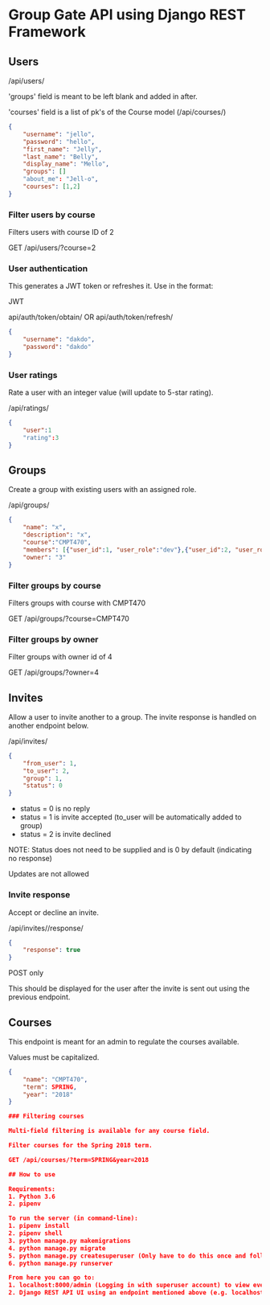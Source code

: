 # Group Gate API using Django REST Framework

## Users

/api/users/

'groups' field is meant to be left blank and added in after.

'courses' field is a list of pk's of the Course model (/api/courses/)

```json
{
    "username": "jello",
    "password": "hello",
    "first_name": "Jelly",
    "last_name": "Belly",
    "display_name": "Mello",
    "groups": []
    "about_me": "Jell-o",
    "courses": [1,2]
}
```

### Filter users by course

Filters users with course ID of 2

GET /api/users/?course=2

### User authentication

This generates a JWT token or refreshes it. Use in the format:

JWT <token>

api/auth/token/obtain/  OR   api/auth/token/refresh/

```json
{
    "username": "dakdo",
    "password": "dakdo"
}
```

### User ratings

Rate a user with an integer value (will update to 5-star rating).

/api/ratings/

```json
{
    "user":1
    "rating":3
}
```

## Groups

Create a group with existing users with an assigned role.

/api/groups/

```json
{
    "name": "x",
    "description": "x",
    "course":"CMPT470",
    "members": [{"user_id":1, "user_role":"dev"},{"user_id":2, "user_role":"dev"}],
    "owner": "3"
}
```

### Filter groups by course

Filters groups with course with CMPT470

GET
/api/groups/?course=CMPT470


### Filter groups by owner

Filter groups with owner id of 4

GET
/api/groups/?owner=4


## Invites

Allow a user to invite another to a group. The invite response is handled on another endpoint below.

/api/invites/

```json
{
    "from_user": 1,
    "to_user": 2,
    "group": 1,
    "status": 0
}
```

* status = 0 is no reply
* status = 1 is invite accepted (to_user will be automatically added to group)
* status = 2 is invite declined

NOTE: Status does not need to be supplied and is 0 by default (indicating no response)

Updates are not allowed

### Invite response

Accept or decline an invite.

/api/invites/<id>/response/

```json
{
	"response": true
}
```

POST only

This should be displayed for the user after the invite is sent out using the previous endpoint.

## Courses

This endpoint is meant for an admin to regulate the courses available.

Values must be capitalized.

```json
{
    "name": "CMPT470",
    "term": SPRING,
    "year": "2018"
}

### Filtering courses

Multi-field filtering is available for any course field.

Filter courses for the Spring 2018 term.

GET /api/courses/?term=SPRING&year=2018

## How to use

Requirements:
1. Python 3.6
2. pipenv

To run the server (in command-line):
1. pipenv install
2. pipenv shell
3. python manage.py makemigrations
4. python manage.py migrate
5. python manage.py createsuperuser (Only have to do this once and follow the prompts)
6. python manage.py runserver

From here you can go to:
1. localhost:8000/admin (Logging in with superuser account) to view everything available
2. Django REST API UI using an endpoint mentioned above (e.g. localhost:8000/api/users)
